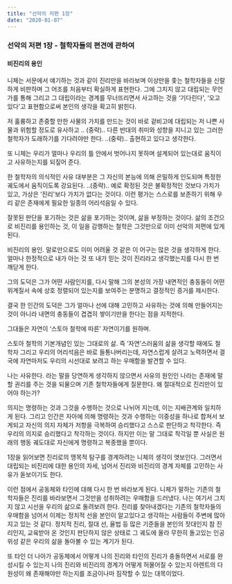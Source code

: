 ```yaml
---
title: "선악의 저편 1장"
date: "2020-01-07"
---
```


### 선악의 저편 1장 - 철학자들의 편견에 관하여
#### 비진리의 용인

니체는 서문에서 얘기하는 것과 같이 진리만을 바라보며 이상만을 좇는 철학자들을 신랄하게 비판하며 그 어조를 처음부터 확실하게 표현한다. 그에 그치지 않고 대립되는 무언가를 통해 그리고 그 대립이라는 경계를 무너뜨리면서 사고하는 것을 ‘기다린다', ‘오고있다'고 표현함으로써 본인의 생각을 확고히 밝힌다.

저 훌륭하고 존중할 만한 사물의 가치를 만드는 것이 바로 겉비고에 대립되는 저 나쁜 사물과 위험할 정도로 유사하고 .. (중략).. 다른 반대의 취미와 성향을 지니고 있는 그러한 철학자가 도래하기를 기다려야만 한다. ..(중략).. 출현하고 있다고 생각한다.

또 니체는 우리가 얼마나 우리의 틀 안에서 벗어나지 못하며 설계되어 있는대로 움직이고 사유하는지를 되짚어 준다.

한 철학자의 의식적인 사유 대부분은 그 자신의 본능에 의해 은밀하게 인도되며 특정한 궤도에서 움직이도록 강요된다. ..(중략).. 예로 확정된 것은 불확정적인 것보다 가치가 있고, 가상은 ‘진리'보다 가치가 없다는 것이다. 이런 평가는 스스로를 보존하기 위해 우리 같은 존재에게 필요한 일종의 어리석음일 수 있다.

잘못된 판단을 포기하는 것은 삶을 포기하는 것이며, 삶을 부정하는 것이다. 삶의 조건으로 비진리를 용인하는 것, 이 일을 감행하는 철학은 그것만으로 이미 선악의 저편에 있게 된다.

비진리의 용인. 말로만으로도 이미 어려울 것 같은 이 어구는 많은 것을 생각하게 한다. 얼마나 한정적으로 내가 아는 것 또 내가 믿는 것이 진리라고 생각했는지를 다시 한 번 깨닫게 한다.

그의 도덕은 그가 어떤 사람인지를, 다시 말해 그의 본성의 가장 내면적인 충동들이 어떤 위계질서 속에 상호 정렬되어 있는지를 보여주는 분명하고 결정적인 증거를 제시한다.

결국 한 인간의 도덕은 그가 얼마나 선에 대해 고민하고 사유하는 것에 의해 만들어지는 것이 아니라 내면의 충동들이 겹겹히 쌓이기만을 한다는 점을 지적한다.

그대들은 자연이 ‘스토아 철학에 따른’ 자연이기를 원하며.

스토아 철학의 기본개념인 있는 그대로의 삶. 즉 ‘자연’스러움의 삶을 생각할 때에도 철학자 그리고 우리의 어리석음은 바로 들통나버리는데, 자연스럽게 살려고 노력하면서 결국에 자연마저도 우리의 시선대로 보려고 하는 우매함을 발견할 수 있다.

나는 사유한다. 라는 말을 당연하게 생각하지 않으면서 사유의 원인인 나라는 존재에 말할 권리를 주는 것을 되물으며 기존 철학자들에게 질문한다. 왜 절대적으로 진리만이 있어야 하는가?

의지는 명령하는 것과 그것을 수행하는 것으로 나뉘어 지는데, 이는 지배관계와 일치하게 된다. 그리고 인간은 자아에 의해 명령하는 것과 수행하는 이중성을 하나로 합쳐서 보게되고 자신의 의지 자체가 저항을 극복하여 승리했다고 스스로 판단하고 착각한다.
즉 우리의 의지로 승리했다고 착각하는 것이다. 하지만 이는 말 그대로 착각일 뿐 사실은 원래의 행동 궤도대로 자신에게 명령하고 복종했을 뿐이다.

1장을 읽어보면 진리로의 맹목적 탐구를 경계하려는 니체의 생각이 엿보인다. 그러면서 대립되는 비진리에 대한 용인의 자세, 넘어서 진리와 비진리의 경계 자체를 고민하는 사유가 돋보이기도 한다.

이런 점에서 공동체와 타인에 대해 다시 한 번 바라보게 된다. 니체가 말하는 기존의 철학자들은 진리를 바라보면서 그것만을 성취하려는 우매함을 드러냈다. 나는 여기서 그치지 않고 시선을 우리의 삶으로 돌려보려 한다. 진리를 찾아내겠다는 기존의 철학자들의 우매함을 넘어서 이제는 정치적 선을 본인이 알고있다고 생각하는 사람들이 주변에 많아지고 있는 것 같다.
정치적 진리, 절대 선, 율법 등 많은 기준들을 본인의 잣대인지 참 진리인지, 교육받아 온 것인지 판단하지 않은 상태로 그 궤도에 올라 무한히 돌고있는 인공위성 같은 우리의 삶을 돌아볼 수 있는 계기가 된다.

또 타인 더 나아가 공동체에서 어떻게 나의 진리와 타인의 진리가 충돌하면서 서로를 완성시킬 수 있는지 나의 진리와 비진리의 경계가 어떻게 허물어질 수 있는지 아렌트의 다원성이 왜 존재해야만 하는지를 조금이나마 짐작할 수 있는 대목이었다.
